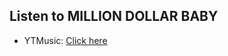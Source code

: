 ## Listen to MILLION DOLLAR BABY
- YTMusic: [Click here](https://music.youtube.com/watch?v=LF2LGaCsMbc)